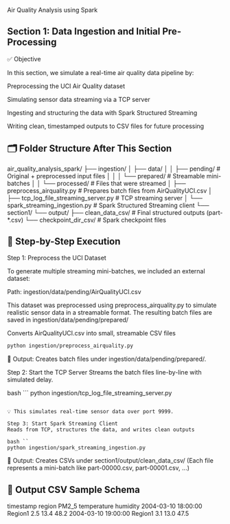 Air Quality Analysis using Spark


## Section 1: Data Ingestion and Initial Pre-Processing

✅ Objective

In this section, we simulate a real-time air quality data pipeline by:

Preprocessing the UCI Air Quality dataset

Simulating sensor data streaming via a TCP server

Ingesting and structuring the data with Spark Structured Streaming

Writing clean, timestamped outputs to CSV files for future processing

## 🗂 Folder Structure After This Section

air_quality_analysis_spark/
├── ingestion/
│   ├── data/
│   │   ├── pending/                 # Original + preprocessed input files
│   │   │   └── prepared/            # Streamable mini-batches
│   │   └── processed/              # Files that were streamed
│   ├── preprocess_airquality.py    # Prepares batch files from AirQualityUCI.csv
│   ├── tcp_log_file_streaming_server.py  # TCP streaming server
│   └── spark_streaming_ingestion.py      # Spark Structured Streaming client
└── section1/
    └── output/
        ├── clean_data_csv/         # Final structured outputs (part-*.csv)
        └── checkpoint_dir_csv/     # Spark checkpoint files


## 🧩 Step-by-Step Execution

Step 1: Preprocess the UCI Dataset

To generate multiple streaming mini-batches, we included an external dataset:

Path: ingestion/data/pending/AirQualityUCI.csv

This dataset was preprocessed using preprocess_airquality.py to simulate realistic sensor data in a streamable format. The resulting batch files are saved in ingestion/data/pending/prepared/

Converts AirQualityUCI.csv into small, streamable CSV files

```bash
python ingestion/preprocess_airquality.py
```

📁 Output:
Creates batch files under ingestion/data/pending/prepared/.

Step 2: Start the TCP Server
Streams the batch files line-by-line with simulated delay.

bash ```
python ingestion/tcp_log_file_streaming_server.py
```

💡 This simulates real-time sensor data over port 9999.

Step 3: Start Spark Streaming Client
Reads from TCP, structures the data, and writes clean outputs

bash ``
python ingestion/spark_streaming_ingestion.py
```

📁 Output:
Creates CSVs under section1/output/clean_data_csv/
(Each file represents a mini-batch like part-00000.csv, part-00001.csv, ...)


## 📑 Output CSV Sample Schema

timestamp	region	PM2_5	temperature	humidity
2004-03-10 18:00:00	Region1	2.5	13.4	48.2
2004-03-10 19:00:00	Region1	3.1	13.0	47.5